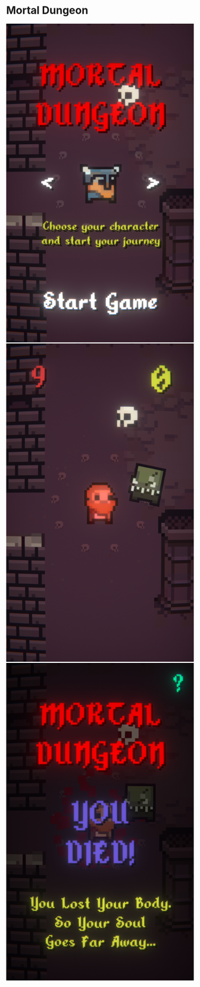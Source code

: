# Mortal Dungeon

![mortal-dungeon-image-01](screenshots/mortal-dungeon-image-01.png)
![mortal-dungeon-image-02](screenshots/mortal-dungeon-image-02.png)
![mortal-dungeon-image-03](screenshots/mortal-dungeon-image-03.png)